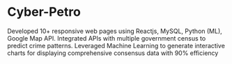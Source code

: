 # Cyber-Petro
Developed 10+ responsive web pages using Reactjs, MySQL, Python (ML), Google Map API.
Integrated APIs with multiple government census to predict crime patterns. Leveraged Machine Learning to generate
interactive charts for displaying comprehensive consensus data with 90% efficiency
